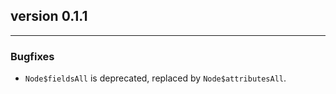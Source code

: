 ## version 0.1.1

---


### Bugfixes

- `Node$fieldsAll` is deprecated, replaced by `Node$attributesAll`.
